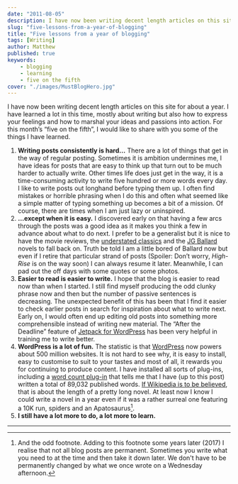 ```yaml
---
date: "2011-08-05"
description: I have now been writing decent length articles on this site for about a year. I have learned a lot in this time, mostly about writing but also how to express your feelings and how to marshal your ideas and passions into action. For this month’s “five on the fifth”, I would like to share  with you some of the things I have learned.
slug: "five-lessons-from-a-year-of-blogging" 
title: "Five lessons from a year of blogging"
tags: [Writing]
author: Matthew
published: true
keywords:
    - blogging
    - learning
    - five on the fifth
cover: "./images/MustBlogHero.jpg"
---
```


I have now been writing decent length articles on this site for about a year. I have learned a lot in this time, mostly about writing but also how to express your feelings and how to marshal your ideas and passions into action. For this month’s “five on the fifth”, I would like to share  with you some of the things I have learned.

1. **Writing posts consistently is hard…** There are a lot of things that get in the way of regular posting. Sometimes it is ambition undermines me, I have ideas for posts that are easy to think up that turn out to be much harder to actually write. Other times life does just get in the way, it is  a time-consuming activity to write five hundred or more words every day. I like to write posts out longhand before typing them up. I often find mistakes or horrible phrasing when I do this and often what seemed like a simple matter of typing something up becomes a bit of a mission. Of course, there are times when I am just lazy or uninspired.
2. **…except when it is easy.** I discovered early on that having a few arcs through the posts was a good idea as it makes you think a few in advance about what to do next. I prefer to be a generalist but it is nice to have the movie reviews, the [understated classics](understated-classics) and the [JG Ballard](j-g-ballard) novels to fall back on. Truth be told I am a little bored of Ballard now but even if I retire that particular strand of posts (Spoiler: Don’t worry, _High-Rise_ is on the way soon) I can always resume it later. Meanwhile, I can pad out the off days with some quotes or some photos. 
3. **Easier to read is easier to write.** I hope that the blog is easier to read now than when I started. I still find myself producing the odd clunky phrase now and then but the number of passive sentences is decreasing. The unexpected benefit of this has been that I find it easier to check earlier posts in search for inspiration about what to write next. Early on, I would often end up editing old posts into something more comprehensible instead of writing new material. The “After the Deadline” feature of [Jetpack for WordPress](http://wordpress.org/extend/plugins/jetpack/) has been very helpful in training me to write better.
4. **WordPress is a lot of fun.** The statistic is that [WordPress](http://www.wordpress.org/) now powers about 500 million websites. It is not hard to see why, it is easy to install, easy to customise to suit to your tastes and most of all, it rewards you for continuing to produce content. I have installed all sorts of plug-ins, including a [word count plug-in](http://wordpress.org/extend/plugins/wp-word-count/) that tells me that I have (up to this post) written a total of 89,032 published words. [If Wikipedia is to be believed](http://en.wikipedia.org/wiki/Length_of_a_novel), that is about the length of a pretty long novel. At least now I know I could write a novel in a year even if it was a rather surreal one featuring a 10K run, spiders and an Apatosaurus[^1].
5. **I still have a lot more to do, a lot more to learn.**

---

[^1]: And the odd footnote. Adding to this footnote some years later (2017) I realise that not all blog posts are permanent. Sometimes you write what you need to at the time and then take it down later. We don't have to be permanently changed by what we once wrote on a Wednesday afternoon.